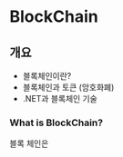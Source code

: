 # BlockChain

## 개요   
  - 블록체인이란?
  - 블록체인과 토큰 (암호화폐)
  - .NET과 블록체인 기술


### What is BlockChain?
블록 체인은 
